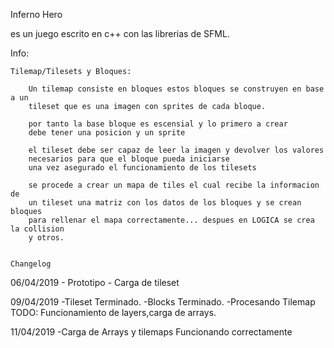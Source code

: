 Inferno Hero 

es un juego escrito en c++ con las librerias de SFML.

Info:

    Tilemap/Tilesets y Bloques:

        Un tilemap consiste en bloques estos bloques se construyen en base a un
        tileset que es una imagen con sprites de cada bloque.

        por tanto la base bloque es escensial y lo primero a crear
        debe tener una posicion y un sprite

        el tileset debe ser capaz de leer la imagen y devolver los valores
        necesarios para que el bloque pueda iniciarse
        una vez asegurado el funcionamiento de los tilesets 

        se procede a crear un mapa de tiles el cual recibe la informacion de
        un tileset una matriz con los datos de los bloques y se crean bloques
        para rellenar el mapa correctamente... despues en LOGICA se crea la collision
        y otros.

        
    Changelog

06/04/2019
    - Prototipo
    - Carga de tileset

09/04/2019
    -Tileset Terminado.
    -Blocks Terminado.
    -Procesando Tilemap 
        TODO: Funcionamiento de layers,carga de arrays.

11/04/2019
    -Carga de Arrays y tilemaps Funcionando correctamente
    